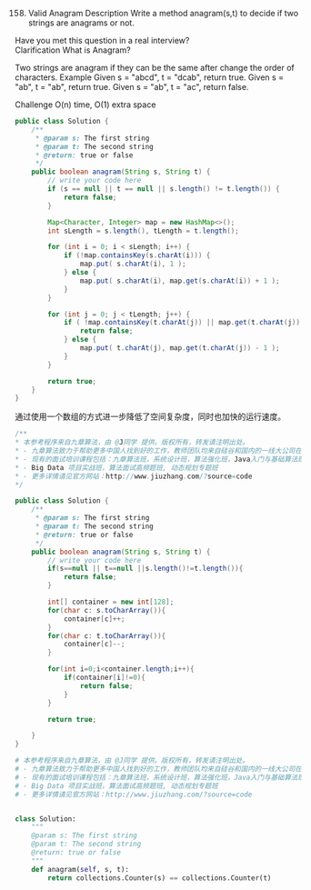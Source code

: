 158. Valid Anagram
Description
Write a method anagram(s,t) to decide if two strings are anagrams or not.

Have you met this question in a real interview?  
Clarification
What is Anagram?

Two strings are anagram if they can be the same after change the order of characters.
Example
Given s = "abcd", t = "dcab", return true.
Given s = "ab", t = "ab", return true.
Given s = "ab", t = "ac", return false.

Challenge
O(n) time, O(1) extra space



```java
public class Solution {
    /**
     * @param s: The first string
     * @param t: The second string
     * @return: true or false
     */
    public boolean anagram(String s, String t) {
        // write your code here
        if (s == null || t == null || s.length() != t.length()) {
            return false;
        }

        Map<Character, Integer> map = new HashMap<>();
        int sLength = s.length(), tLength = t.length();

        for (int i = 0; i < sLength; i++) {
            if (!map.containsKey(s.charAt(i))) {
                map.put( s.charAt(i), 1 );
            } else {
                map.put( s.charAt(i), map.get(s.charAt(i)) + 1 );
            }
        }

        for (int j = 0; j < tLength; j++) {
            if ( !map.containsKey(t.charAt(j)) || map.get(t.charAt(j)) <= 0 ) {
                return false;
            } else {
                map.put( t.charAt(j), map.get(t.charAt(j)) - 1 );
            }
        }

        return true;
    }
}

```



通过使用一个数组的方式进一步降低了空间复杂度，同时也加快的运行速度。

```java
/**
* 本参考程序来自九章算法，由 @J同学 提供。版权所有，转发请注明出处。
* - 九章算法致力于帮助更多中国人找到好的工作，教师团队均来自硅谷和国内的一线大公司在职工程师。
* - 现有的面试培训课程包括：九章算法班，系统设计班，算法强化班，Java入门与基础算法班，Android 项目实战班，
* - Big Data 项目实战班，算法面试高频题班, 动态规划专题班
* - 更多详情请见官方网站：http://www.jiuzhang.com/?source=code
*/

public class Solution {
    /**
     * @param s: The first string
     * @param t: The second string
     * @return: true or false
     */
    public boolean anagram(String s, String t) {
        // write your code here
        if(s==null || t==null ||s.length()!=t.length()){
            return false;
        }

        int[] container = new int[128];
        for(char c: s.toCharArray()){
            container[c]++;
        }
        for(char c: t.toCharArray()){
            container[c]--;
        }

        for(int i=0;i<container.length;i++){
            if(container[i]!=0){
                return false;
            }
        }

        return true;

    }
}
```




```python
# 本参考程序来自九章算法，由 @J同学 提供。版权所有，转发请注明出处。
# - 九章算法致力于帮助更多中国人找到好的工作，教师团队均来自硅谷和国内的一线大公司在职工程师。
# - 现有的面试培训课程包括：九章算法班，系统设计班，算法强化班，Java入门与基础算法班，Android 项目实战班，
# - Big Data 项目实战班，算法面试高频题班, 动态规划专题班
# - 更多详情请见官方网站：http://www.jiuzhang.com/?source=code


class Solution:
    """
    @param s: The first string
    @param t: The second string
    @return: true or false
    """
    def anagram(self, s, t):
        return collections.Counter(s) == collections.Counter(t)
```
